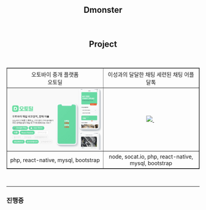 ## <div align="center">Dmonster</div>

</br>

## <div align="center">Project</div>

<br/>
<table border="1">
  <tr style="width:100%; ">
      <td align='center'style="width:33%;padding:1%;">오토바이 중개 플랫폼</br>오토딜</td>
      <td align='center'style="width:33%;padding:1%;">이성과의 달달한 채팅 세련된 채팅 어플</br>달톡
</td>
  </tr>
  <tr style="width:100%; ">
      <td align='center'style="width:50%;padding:0% 1%; justify-content: center;align-items: center; ">
      <a href="./autodeal/README.md" id="autodeal" >
          <img src='./images/autodeal/autodeal_2.png' style="width:100%;" />
        </a>
      </td>
      <td align='center'style="width:50%;padding:0% 1%; justify-content: center;align-items: center; ">
        <a href="./daltalk/README.md" id="daltalk" >
          <img src='./images/daltalk/daltalk.png' style="width:100%;" />
        </a>
        &nbsp;
      </td>
  
  </tr>
  <tr style="width:100%; ">
      <td align='center'style="width:25%;padding:1%;">
      php, react-native, mysql, bootstrap
      </td>
      <td align='center'style="width:25%;padding:1%;">
      node, socat.io, php, react-native, mysql, bootstrap
</td>
      
  </tr>
</table>

<br/>

---

### 진행중
